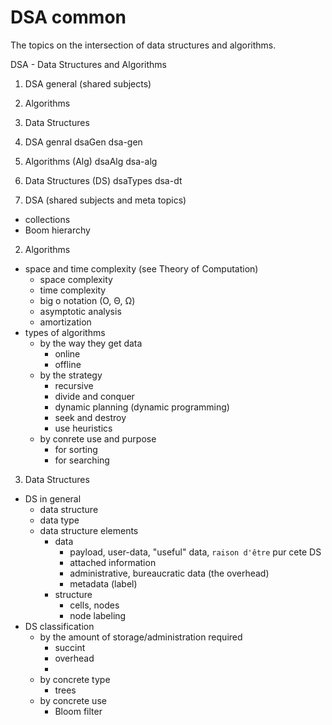 # DSA common

The topics on the intersection of data structures and algorithms.

DSA - Data Structures and Algorithms
1. DSA general (shared subjects)
2. Algorithms
3. Data Structures

1. DSA genral              dsaGen    dsa-gen
2. Algorithms      (Alg)   dsaAlg    dsa-alg
3. Data Structures (DS)    dsaTypes  dsa-dt


1. DSA (shared subjects and meta topics)
  - collections
  - Boom hierarchy

2. Algorithms
  - space and time complexity (see Theory of Computation)
    - space complexity
    - time complexity
    - big o notation (O, Θ, Ω)
    - asymptotic analysis 
    - amortization
  - types of algorithms
    - by the way they get data
      - online
      - offline
    - by the strategy
      - recursive
      - divide and conquer
      - dynamic planning (dynamic programming)
      - seek and destroy
      - use heuristics
    - by conrete use and purpose
      - for sorting
      - for searching

3. Data Structures
  - DS in general
    - data structure
    - data type
    - data structure elements
      - data
        - payload, user-data, "useful" data, `raison d'être` pur cete DS
        - attached information
        - administrative, bureaucratic data (the overhead)
        - metadata (label)
      - structure
        - cells, nodes
        - node labeling
  - DS classification
    - by the amount of storage/administration required
      - succint
      - overhead
      - 
    - by concrete type
      - trees
    - by concrete use
      - Bloom filter

